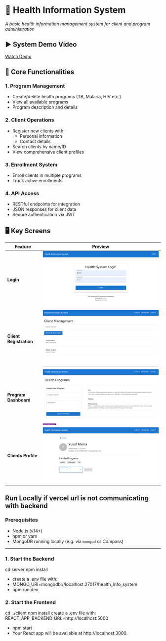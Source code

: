 # 🏥 Health Information System

*A basic health information management system for client and program administration*

## ▶️ System Demo Video
[Watch Demo](./client/public/Demo.mp4)
## 📌 Core Functionalities

### 1. Program Management
- Create/delete health programs (TB, Malaria, HIV etc.)
- View all available programs
- Program description and details

### 2. Client Operations
- Register new clients with:
  - Personal information
  - Contact details
- Search clients by name/ID
- View comprehensive client profiles

### 3. Enrollment System
- Enroll clients in multiple programs
- Track active enrollments

### 4. API Access
- RESTful endpoints for integration
- JSON responses for client data
- Secure authentication via JWT

## 🖥️ Key Screens

| Feature | Preview |
|---------|---------|
| **Login** | ![Login Screen](/client/public/images/login.png) |
| **Client Registration** | ![Registration](/client/public/images/clients.png) |
| **Program Dashboard** | ![Programs](/client/public/images/programs.png) |
| **Clients Profile** | ![Programs](/client/public/images/clientsProfile.png) |

## Run Locally if vercel url is not communicating with backend

### Prerequisites
- Node.js (v14+)
- npm or yarn
- MongoDB running locally (e.g. via `mongod` or Compass)

---

### 1. Start the Backend

cd server
 npm install
- create a .env file with:
- MONGO_URI=mongodb://localhost:27017/health_info_system
- npm run dev

### 2. Start the Frontend
cd ../client
npm install
create a .env file with:
  REACT_APP_BACKEND_URL=http://localhost:5000
- npm start
- Your React app will be available at http://localhost:3000.
